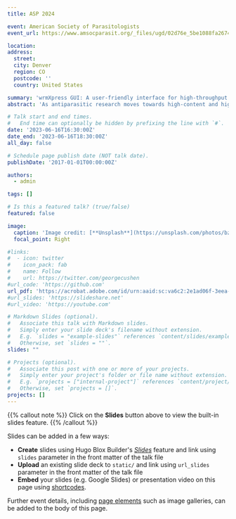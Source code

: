 ```yaml
---
title: ASP 2024

event: American Society of Parasitologists
event_url: https://www.amsocparasit.org/_files/ugd/02d76e_5be1088fa2674e069be6e3c9d1879b84.pdf

location: 
address:
  street: 
  city: Denver
  region: CO
  postcode: ''
  country: United States

summary: 'wrmXpress GUI: A user-friendly interface for high-throughput analysis of parasitic worms'
abstract: 'As antiparasitic research moves towards high-content and high-throughput phenotypic screening, computation of large imaging datasets will play a significant role. The data generated by automated microscopy is invaluable to researchers as it is highly detailed and at an unprecedented scale. However, processing these data is a challenging task, requiring researchers to develop custom tools, use closedsource proprietary code integrated into the microscope’s software, or adapt publicly available opensource software. However, creating custom tools and working in the command line poses a barrier to entry for many researchers. With these considerations in mind, we have developed an open-source tool with a user-friendly GUI to facilitate the analysis and interpretation of high-content imaging data across diverse worm species. wrmXpress is an open-source tool designed to quickly analyze the data received from automated microscopy imaging with a special focus on parasitic worms. The new wrmXpress GUI incorporated all previously published modules, and we also introduce a new module for tracking schistosome miracidia in a high-throughput context. '

# Talk start and end times.
#   End time can optionally be hidden by prefixing the line with `#`.
date: '2023-06-16T16:30:00Z'
date_end: '2023-06-16T18:30:00Z'
all_day: false

# Schedule page publish date (NOT talk date).
publishDate: '2017-01-01T00:00:00Z'

authors:
  - admin

tags: []

# Is this a featured talk? (true/false)
featured: false

image:
  caption: 'Image credit: [**Unsplash**](https://unsplash.com/photos/bzdhc5b3Bxs)'
  focal_point: Right

#links:
#  - icon: twitter
#    icon_pack: fab
#    name: Follow
#    url: https://twitter.com/georgecushen
#url_code: 'https://github.com'
url_pdf: 'https://acrobat.adobe.com/id/urn:aaid:sc:va6c2:2e1ad06f-3eea-4382-b6b3-e66815e40847'
#url_slides: 'https://slideshare.net'
#url_video: 'https://youtube.com'

# Markdown Slides (optional).
#   Associate this talk with Markdown slides.
#   Simply enter your slide deck's filename without extension.
#   E.g. `slides = "example-slides"` references `content/slides/example-slides.md`.
#   Otherwise, set `slides = ""`.
slides: ""

# Projects (optional).
#   Associate this post with one or more of your projects.
#   Simply enter your project's folder or file name without extension.
#   E.g. `projects = ["internal-project"]` references `content/project/deep-learning/index.md`.
#   Otherwise, set `projects = []`.
projects: []
---
```


{{% callout note %}}
Click on the **Slides** button above to view the built-in slides feature.
{{% /callout %}}

Slides can be added in a few ways:

- **Create** slides using Hugo Blox Builder's [_Slides_](https://docs.hugoblox.com/reference/content-types/) feature and link using `slides` parameter in the front matter of the talk file
- **Upload** an existing slide deck to `static/` and link using `url_slides` parameter in the front matter of the talk file
- **Embed** your slides (e.g. Google Slides) or presentation video on this page using [shortcodes](https://docs.hugoblox.com/reference/markdown/).

Further event details, including [page elements](https://docs.hugoblox.com/reference/markdown/) such as image galleries, can be added to the body of this page.
